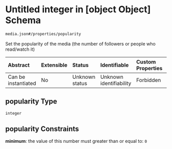 # Untitled integer in \[object Object] Schema

```txt
media.json#/properties/popularity
```

Set the popularity of the media (the number of followers or people who read/watch it)

| Abstract            | Extensible | Status         | Identifiable            | Custom Properties | Additional Properties | Access Restrictions | Defined In                                               |
| :------------------ | :--------- | :------------- | :---------------------- | :---------------- | :-------------------- | :------------------ | :------------------------------------------------------- |
| Can be instantiated | No         | Unknown status | Unknown identifiability | Forbidden         | Allowed               | none                | [media.json\*](../out/media.json "open original schema") |

## popularity Type

`integer`

## popularity Constraints

**minimum**: the value of this number must greater than or equal to: `0`
